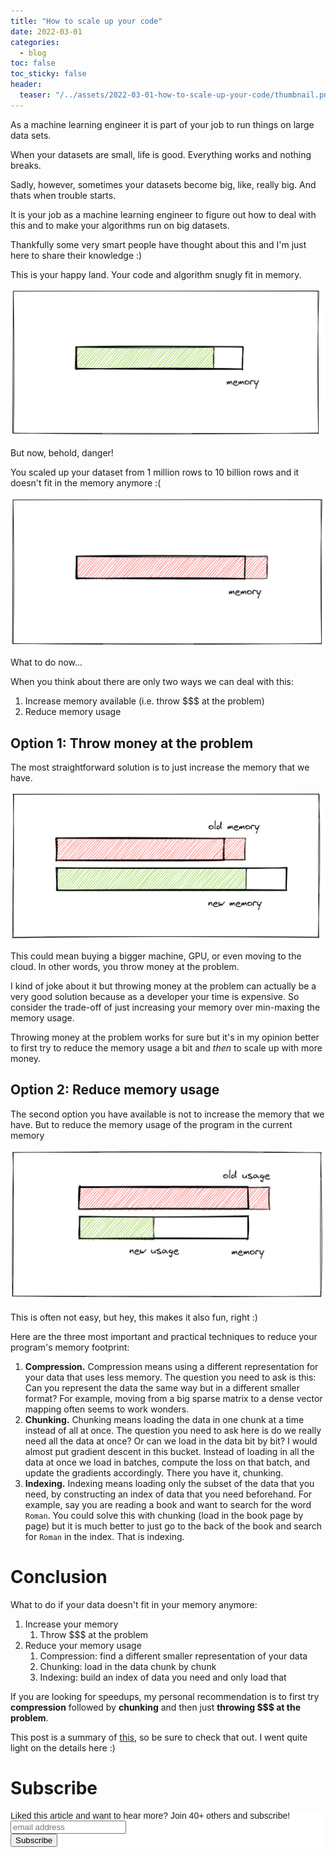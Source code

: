 ```yaml
---
title: "How to scale up your code"
date: 2022-03-01
categories:
  - blog
toc: false
toc_sticky: false
header:
  teaser: "/../assets/2022-03-01-how-to-scale-up-your-code/thumbnail.png"
---
```


As a machine learning engineer it is part of your job to run things on large data sets.

When your datasets are small, life is good. Everything works and nothing breaks.

Sadly, however, sometimes your datasets become big, like, really big. And thats when trouble starts. 

It is your job as a machine learning engineer to figure out how to deal with this and to make your algorithms run on big datasets.

Thankfully some very smart people have thought about this and I'm just here to share their knowledge :)

This is your happy land. Your code and algorithm snugly fit in memory.

![](/../assets/2022-03-01-how-to-scale-up-your-code/2022-03-01-14-56-04.png)

But now, behold, danger! 

You scaled up your dataset from 1 million rows to 10 billion rows and it doesn't fit in the memory anymore :(

![](/../assets/2022-03-01-how-to-scale-up-your-code/2022-03-01-14-56-25.png)

What to do now...

When you think about there are only two ways we can deal with this:

1. Increase memory available (i.e. throw $$$ at the problem)
2. Reduce memory usage 

## Option 1: Throw money at the problem

The most straightforward solution is to just increase the memory that we have. 

![](/../assets/2022-03-01-how-to-scale-up-your-code/2022-03-01-14-58-35.png)

This could mean buying a bigger machine, GPU, or even moving to the cloud.  In other words, you throw money at the problem. 

I kind of joke about it but throwing money at the problem can actually be a very good solution because as a developer your time is expensive. So consider the trade-off of just increasing your memory over min-maxing the memory usage.

Throwing money at the problem works for sure but it's in my opinion better to first try to reduce the memory usage a bit and *then* to scale up with more money.

## Option 2: Reduce memory usage

The second option you have available is not to increase the memory that we have. But to reduce the memory usage of the program in the current memory

![](/../assets/2022-03-01-how-to-scale-up-your-code/2022-03-01-15-00-10.png)

This is often not easy, but hey, this makes it also fun, right :)

Here are the three most important and practical techniques to reduce your program's memory footprint:

1. **Compression.** Compression means using a different representation for your data that uses less memory. The question you need to ask is this: Can you represent the data the same way but in a different smaller format? For example, moving from a big sparse matrix to a dense vector mapping often seems to work wonders.
2. **Chunking.** Chunking means loading the data in one chunk at a time instead of all at once. The question you need to ask here is do we really need all the data at once? Or can we load in the data bit by bit? I would almost put gradient descent in this bucket. Instead of loading in all the data at once we load in batches, compute the loss on that batch, and update the gradients accordingly. There you have it, chunking.
3. **Indexing.** Indexing means loading only the subset of the data that you need, by constructing an index of data that you need beforehand. For example, say you are reading a book and want to search for the word `Roman`. You could solve this with chunking (load in the book page by page) but it is much better to just go to the back of the book and search for `Roman` in the index. That is indexing.

# Conclusion

What to do if your data doesn't fit in your memory anymore:

1. Increase your memory
   1. Throw $$$ at the problem
2. Reduce your memory usage
   1. Compression: find a different smaller representation of your data
   2. Chunking: load in the data chunk by chunk
   3. Indexing: build an index of data you need and only load that

If you are looking for speedups, my personal recommendation is to first try **compression** followed by **chunking** and then just **throwing $$$ at the problem**. 

This post is a summary of [this](https://pythonspeed.com/articles/data-doesnt-fit-in-memory/), so be sure to check that out. I went quite light on the details here :)

# Subscribe

<!-- Begin Mailchimp Signup Form -->
<link href="//cdn-images.mailchimp.com/embedcode/horizontal-slim-10_7.css" rel="stylesheet" type="text/css">
<style type="text/css">
  #mc_embed_signup{background:#fff; clear:left; font:14px Helvetica,Arial,sans-serif; width:100%;}
  /* Add your own Mailchimp form style overrides in your site stylesheet or in this style block.
     We recommend moving this block and the preceding CSS link to the HEAD of your HTML file. */
</style>
<div id="mc_embed_signup">
<form action="https://gmail.us3.list-manage.com/subscribe/post?u=92fe86c389878585bc87837e8&amp;id=50543deff9" method="post" id="mc-embedded-subscribe-form" name="mc-embedded-subscribe-form" class="validate" target="_blank" novalidate>
    <div id="mc_embed_signup_scroll">
  <label for="mce-EMAIL">Liked this article and want to hear more? Join 40+ others and subscribe!</label>
  <input type="email" value="" name="EMAIL" class="email" id="mce-EMAIL" placeholder="email address" required>
    <!-- real people should not fill this in and expect good things - do not remove this or risk form bot signups-->
    <div style="position: absolute; left: -5000px;" aria-hidden="true"><input type="text" name="b_92fe86c389878585bc87837e8_50543deff9" tabindex="-1" value=""></div>
    <div class="clear"><input type="submit" value="Subscribe" name="subscribe" id="mc-embedded-subscribe" class="button"></div>
    </div>
</form>
</div>
<!--End mc_embed_signup-->
